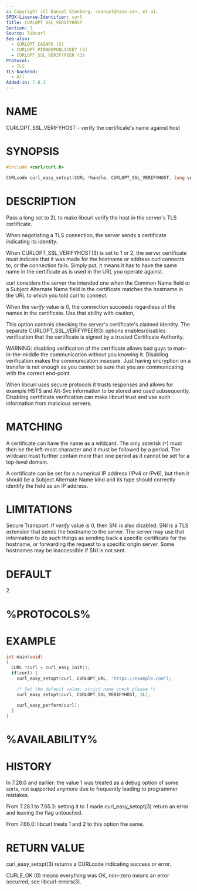 ```yaml
---
c: Copyright (C) Daniel Stenberg, <daniel@haxx.se>, et al.
SPDX-License-Identifier: curl
Title: CURLOPT_SSL_VERIFYHOST
Section: 3
Source: libcurl
See-also:
  - CURLOPT_CAINFO (3)
  - CURLOPT_PINNEDPUBLICKEY (3)
  - CURLOPT_SSL_VERIFYPEER (3)
Protocol:
  - TLS
TLS-backend:
  - All
Added-in: 7.8.1
---
```


# NAME

CURLOPT_SSL_VERIFYHOST - verify the certificate's name against host

# SYNOPSIS

~~~c
#include <curl/curl.h>

CURLcode curl_easy_setopt(CURL *handle, CURLOPT_SSL_VERIFYHOST, long verify);
~~~

# DESCRIPTION

Pass a long set to 2L to make libcurl verify the host in the server's TLS
certificate.

When negotiating a TLS connection, the server sends a certificate indicating
its identity.

When CURLOPT_SSL_VERIFYHOST(3) is set to 1 or 2, the server certificate must
indicate that it was made for the hostname or address curl connects to, or the
connection fails. Simply put, it means it has to have the same name in the
certificate as is used in the URL you operate against.

curl considers the server the intended one when the Common Name field or a
Subject Alternate Name field in the certificate matches the hostname in the
URL to which you told curl to connect.

When the *verify* value is 0, the connection succeeds regardless of the names
in the certificate. Use that ability with caution,

This option controls checking the server's certificate's claimed identity. The
separate CURLOPT_SSL_VERIFYPEER(3) options enables/disables verification that
the certificate is signed by a trusted Certificate Authority.

WARNING: disabling verification of the certificate allows bad guys to
man-in-the-middle the communication without you knowing it. Disabling
verification makes the communication insecure. Just having encryption on a
transfer is not enough as you cannot be sure that you are communicating with
the correct end-point.

When libcurl uses secure protocols it trusts responses and allows for example
HSTS and Alt-Svc information to be stored and used subsequently. Disabling
certificate verification can make libcurl trust and use such information from
malicious servers.

# MATCHING

A certificate can have the name as a wildcard. The only asterisk (`*`) must
then be the left-most character and it must be followed by a period. The
wildcard must further contain more than one period as it cannot be set for a
top-level domain.

A certificate can be set for a numerical IP address (IPv4 or IPv6), but then
it should be a Subject Alternate Name kind and its type should correctly
identify the field as an IP address.

# LIMITATIONS

Secure Transport: If *verify* value is 0, then SNI is also disabled. SNI is a
TLS extension that sends the hostname to the server. The server may use that
information to do such things as sending back a specific certificate for the
hostname, or forwarding the request to a specific origin server. Some
hostnames may be inaccessible if SNI is not sent.

# DEFAULT

2

# %PROTOCOLS%

# EXAMPLE

~~~c
int main(void)
{
  CURL *curl = curl_easy_init();
  if(curl) {
    curl_easy_setopt(curl, CURLOPT_URL, "https://example.com");

    /* Set the default value: strict name check please */
    curl_easy_setopt(curl, CURLOPT_SSL_VERIFYHOST, 2L);

    curl_easy_perform(curl);
  }
}
~~~

# %AVAILABILITY%

# HISTORY

In 7.28.0 and earlier: the value 1 was treated as a debug option of some
sorts, not supported anymore due to frequently leading to programmer mistakes.

From 7.28.1 to 7.65.3: setting it to 1 made curl_easy_setopt(3) return
an error and leaving the flag untouched.

From 7.66.0: libcurl treats 1 and 2 to this option the same.

# RETURN VALUE

curl_easy_setopt(3) returns a CURLcode indicating success or error.

CURLE_OK (0) means everything was OK, non-zero means an error occurred, see
libcurl-errors(3).

